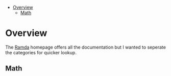 <!-- TOC -->

- [Overview](#overview)
    - [Math](#math)

<!-- /TOC -->

# Overview

The [Ramda](http://ramdajs.com/docs/#) homepage offers all the documentation but I wanted to seperate the categories for quicker lookup.

## Math